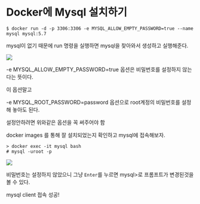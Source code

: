 # Docker에 Mysql 설치하기

```shell
$ docker run -d -p 3306:3306 -e MYSQL_ALLOW_EMPTY_PASSWORD=true --name mysql mysql:5.7
```

mysql이 없기 때문에 run 명령을 실행하면 mysql을 찾아와서 생성하고 실행해준다.

![](E:\TIL\docker\pic\mysql설치.png)

-e MYSQL_ALLOW_EMPTY_PASSWORD=true 옵션은 비밀번호를 설정하지 않는다는 뜻이다.

이 옵션말고 

-e MYSQL_ROOT_PASSWORD=password 옵션으로 root계정의 비밀번호를 설정해 놓아도 된다.

설정안하려면 위와같은 옵션을 꼭 써주어야 함



docker images 를 통해 잘 설치되었는지 확인하고 mysql에 접속해보자.

```shell
> docker exec -it mysql bash
# mysql -uroot -p
```

![](E:\TIL\docker\pic\mysql접속.png)

비밀번호는 설정하지 않았으니 그냥 `Enter`를 누르면 mysql>로 프롬프트가 변경된것을 볼 수 있다.

mysql client 접속 성공!

